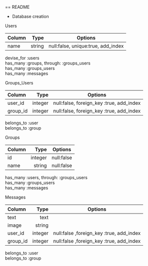 == README

* Database creation

Users

| Column     | Type        | Options                               |
|:-----------|------------:|:-------------------------------------:|
| name       | string      | null:false, unique:true, add_index    |

devise_for :users  
has_many :groups, through: :groups_users  
has_many :groups_users  
has_many :messages

Groups_Users

| Column     | Type        | Options                                    |
|:-----------|------------:|:------------------------------------------:|
| user_id    | integer     | null:false, foreign_key :true, add_index   |
| group_id   | integer     | null:false, foreign_key :true, add_index   |

belongs_to :user  
belongs_to :group

Groups

| Column     | Type        | Options                         |
|:-----------|------------:|:-------------------------------:|
| id         | integer     | null:false                      |
| name       | string      | null:false                      |

has_many :users, through: :groups_users  
has_many :groups_users  
has_many :messages


Messages

| Column     | Type        | Options                                     |
|:-----------|------------:|:-------------------------------------------:|
| text       | text        |                                             |
| image      | string      |                                             |
| user_id    | integer     | null:false ,foreign_key :true, add_index    |
| group_id   | integer     | null:false ,foreign_key :true, add_index    |

belongs_to :user  
belongs_to :group
